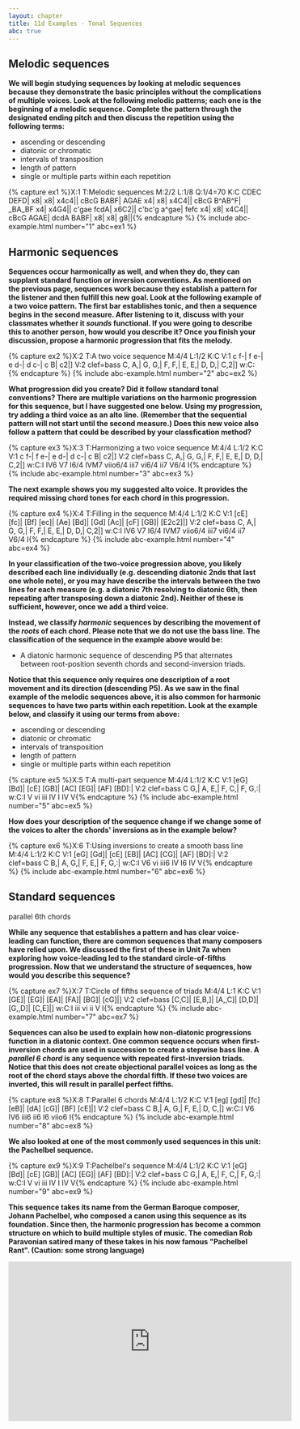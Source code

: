 ```yaml
---
layout: chapter
title: 11d Examples - Tonal Sequences
abc: true
---
```


## Melodic sequences

**We will begin studying sequences by looking at melodic sequences because they demonstrate the basic principles without the complications of multiple voices. Look at the following melodic patterns; each one is the beginning of a melodic sequence. Complete the pattern through the designated ending pitch and then discuss the repetition using the following terms:**
- ascending or descending
- diatonic or chromatic
- intervals of transposition
- length of pattern
- single or multiple parts within each repetition

{% capture ex1 %}X:1
T:Melodic sequences
M:2/2
L:1/8
Q:1/4=70
K:C
CDEC DEFD| x8| x8| x4c4||
cBcG BABF| AGAE x4| x8| x4C4||
cBcG B^AB^F| _BA_BF x4| x4G4||
c'gae fcdA| x6C2||
c'bc'g a^gae| fefc x4| x8| x4C4||
cBcG AGAE| dcdA BABF| x8| x8| g8||{% endcapture %}
{% include abc-example.html number="1" abc=ex1 %}

## Harmonic sequences

**Sequences occur harmonically as well, and when they do, they can supplant standard function or inversion conventions. As mentioned on the previous page, sequences work because they establish a pattern for the listener and then fulfill this new goal. Look at the following example of a two voice pattern. The first bar establishes tonic, and then a sequence begins in the second measure. After listening to it, discuss with your classmates whether it *sounds* functional. If you were going to describe this to another person, how would you describe it? Once you finish your discussion, propose a harmonic progression that fits the melody.**

{% capture ex2 %}X:2
T:A two voice sequence
M:4/4
L:1/2
K:C
V:1
c f-| f e-| e d-| d c-| c B| c2|]
V:2 clef=bass
C, A,| G, G,| F, F,| E, E,| D, D,| C,2|]
w:C:{% endcapture %}
{% include abc-example.html number="2" abc=ex2 %}

**What progression did you create? Did it follow standard tonal conventions? There are multiple variations on the harmonic progression for this sequence, but I have suggested one below. Using my progression, try adding a third voice as an alto line. (Remember that the sequential pattern will not start until the second measure.) Does this new voice also follow a pattern that could be described by your classfication method?**

{% capture ex3 %}X:3
T:Harmonizing a two voice sequence
M:4/4
L:1/2
K:C
V:1
c f-| f e-| e d-| d c-| c B| c2|]
V:2 clef=bass
C, A,| G, G,| F, F,| E, E,| D, D,| C,2|]
w:C:I IV6 V7 I6/4 IVM7 viio6/4 iii7 vi6/4 ii7 V6/4 I{% endcapture %}
{% include abc-example.html number="3" abc=ex3 %}

**The next example shows you my suggested alto voice. It provides the required missing chord tones for each chord in this progression.**

{% capture ex4 %}X:4
T:Filling in the sequence
M:4/4
L:1/2
K:C
V:1
[cE] [fc]| [Bf] [ec]| [Ae] [Bd]| [Gd] [Ac]| [cF] [GB]| [E2c2]|]
V:2 clef=bass
C, A,| G, G,| F, F,| E, E,| D, D,| C,2|]
w:C:I IV6 V7 I6/4 IVM7 viio6/4 iii7 vi6/4 ii7 V6/4 I{% endcapture %}
{% include abc-example.html number="4" abc=ex4 %}

**In your classification of the two-voice progression above, you likely described each line individually (e.g. descending diatonic 2nds that last one whole note), or you may have describe the intervals between the two lines for each measure (e.g. a diatonic 7th resolving to diatonic 6th, then repeating after transposing down a diatonic 2nd). Neither of these is sufficient, however, once we add a third voice.**

**Instead, we classify *harmonic* sequences by describing the movement of the *roots* of each chord. Please note that we do not use the bass line. The classification of the sequence in the example above would be:**
- A diatonic harmonic sequence of descending P5 that alternates between root-position seventh chords and second-inversion triads.

**Notice that this sequence only requires one description of a root movement and its direction (descending P5). As we saw in the final example of the melodic sequences above, it is also common for harmonic sequences to have two parts within each repetition. Look at the example below, and classify it using our terms from above:**
- ascending or descending
- diatonic or chromatic
- intervals of transposition
- length of pattern
- single or multiple parts within each repetition

{% capture ex5 %}X:5
T:A multi-part sequence
M:4/4
L:1/2
K:C
V:1
[eG] [Bd]| [cE] [GB]| [AC] [EG]| [AF] [BD]:|
V:2 clef=bass
C G,| A, E,| F, C,| F, G,:|
w:C:I V vi iii IV I IV V{% endcapture %}
{% include abc-example.html number="5" abc=ex5 %}

**How does your description of the sequence change if we change some of the voices to alter the chords' inversions as in the example below?**

{% capture ex6 %}X:6
T:Using inversions to create a smooth bass line
M:4/4
L:1/2
K:C
V:1
[eG] [Gd]| [cE] [EB]| [AC] [CG]| [AF] [BD]:|
V:2 clef=bass
C B,| A, G,| F, E,| F, G,:|
w:C:I V6 vi iii6 IV I6 IV V{% endcapture %}
{% include abc-example.html number="6" abc=ex6 %}

## Standard sequences

parallel 6th chords

**While any sequence that establishes a pattern and has clear voice-leading can function, there are common sequences that many composers have relied upon. We discussed the first of these in Unit 7a when exploring how voice-leading led to the standard circle-of-fifths progression. Now that we understand the structure of sequences, how would you describe this sequence?**

{% capture ex7 %}X:7
T:Circle of fifths sequence of triads
M:4/4
L:1
K:C
V:1
[GE]| [EG]| [EA]| [FA]| [BG]| [cG]|]
V:2 clef=bass
[C,C]| [E,B,]| [A,,C]| [D,D]| [G,,D]| [C,E]|]
w:C:I iii vi ii V I{% endcapture %}
{% include abc-example.html number="7" abc=ex7 %}

**Sequences can also be used to explain how non-diatonic progressions function in a diatonic context. One common sequence occurs when first-inversion chords are used in succession to create a stepwise bass line. A *parallel 6 chord* is any sequence with repeated first-inversion triads. Notice that this does not create objectional parallel voices as long as the root of the chord stays above the chordal fifth. If these two voices are inverted, this will result in parallel perfect fifths.**

{% capture ex8 %}X:8
T:Parallel 6 chords
M:4/4
L:1/2
K:C
V:1
[eg] [gd]| [fc] [eB]| [dA] [cG]| [BF] [cE]|]
V:2 clef=bass
C B,| A, G,| F, E,| D, C,|]
w:C:I V6 IV6 iii6 ii6 I6 viio6 I{% endcapture %}
{% include abc-example.html number="8" abc=ex8 %}

**We also looked at one of the most commonly used sequences in this unit: the Pachelbel sequence.**

{% capture ex9 %}X:9
T:Pachelbel's sequence
M:4/4
L:1/2
K:C
V:1
[eG] [Bd]| [cE] [GB]| [AC] [EG]| [AF] [BD]:|
V:2 clef=bass
C G,| A, E,| F, C,| F, G,:|
w:C:I V vi iii IV I IV V{% endcapture %}
{% include abc-example.html number="9" abc=ex9 %}

**This sequence takes its name from the German Baroque composer, Johann Pachelbel, who composed a canon using this sequence as its foundation. Since then, the harmonic progression has become a common structure on which to build multiple styles of music. The comedian Rob Paravonian satired many of these takes in his now famous "Pachelbel Rant". (Caution: some strong language)**

<iframe width="560" height="315" src="https://www.youtube.com/embed/JdxkVQy7QLM" frameborder="0" allowfullscreen></iframe>